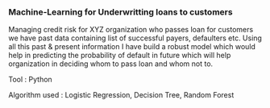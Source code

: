 ### Machine-Learning for Underwritting loans to customers

Managing credit risk for XYZ organization who passes loan for customers we have past data containing list of successful payers, defaulters etc. Using all this past & present information I have build a robust model which would help in predicting the probability of default in future which will help organization in deciding whom to pass loan and whom not to.

Tool : Python

Algorithm used : Logistic Regression, Decision Tree, Random Forest
